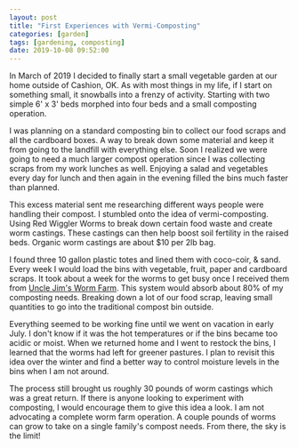 ```yaml
---
layout: post
title: "First Experiences with Vermi-Composting"
categories: [garden]
tags: [gardening, composting]
date: 2019-10-08 09:52:00
---
```


In March of 2019 I decided to finally start a small vegetable garden at our home outside of Cashion, OK. As with most things in my life, if I start on something small, it snowballs into a frenzy of activity. Starting with two simple 6' x 3' beds morphed into four beds and a small composting operation.

I was planning on a standard composting bin to collect our food scraps and all the cardboard boxes. A way to break down some material and keep it from going to the landfill with everything else. Soon I realized we were going to need a much larger compost operation since I was collecting scraps from my work lunches as well. Enjoying a salad and vegetables every day for lunch and then again in the evening filled the bins much faster than planned.

This excess material sent me researching different ways people were handling their compost. I stumbled onto the idea of vermi-composting. Using Red Wiggler Worms to break down certain food waste and create worm castings. These castings can then help boost soil fertility in the raised beds. Organic worm castings are about $10 per 2lb bag.

I found three 10 gallon plastic totes and lined them with coco-coir, & sand. Every week I would load the bins with vegetable, fruit, paper and cardboard scraps. It took about a week for the worms to get busy once I received them from [Uncle Jim's Worm Farm](https://unclejimswormfarm.com/). This system would absorb about 80% of my composting needs. Breaking down a lot of our food scrap, leaving small quantities to go into the traditional compost bin outside.

Everything seemed to be working fine until we went on vacation in early July. I don't know if it was the hot temperatures or if the bins became too acidic or moist. When we returned home and I went to restock the bins, I learned that the worms had left for greener pastures. I plan to revisit this idea over the winter and find a better way to control moisture levels in the bins when I am not around.

The process still brought us roughly 30 pounds of worm castings which was a great return. If there is anyone looking to experiment with composting, I would encourage them to give this idea a look. I am not advocating a complete worm farm operation. A couple pounds of worms can grow to take on a single family's compost needs. From there, the sky is the limit!
